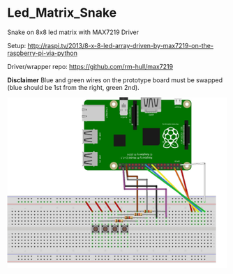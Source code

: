 # Led_Matrix_Snake
Snake on 8x8 led matrix with MAX7219 Driver

Setup: http://raspi.tv/2013/8-x-8-led-array-driven-by-max7219-on-the-raspberry-pi-via-python

Driver/wrapper repo: https://github.com/rm-hull/max7219

**Disclaimer** Blue and green wires on the prototype board must be swapped (blue should be 1st from the right, green 2nd).

![Schematic](https://raw.githubusercontent.com/Okonos/Led_Matrix_Snake/master/schematic/led_matrix_snake.jpg)
